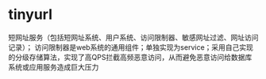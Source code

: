 # tinyurl
短网址服务（包括短网址系统、用户系统、访问限制器、敏感网址过滤、网址访问记录）； 
访问限制器是web系统的通用组件；单独实现为service；采用自己实现的分级存储算法，实现了高QPS拦截高频恶意访问，从而避免恶意访问给数据库系统或应用服务造成巨大压力
